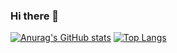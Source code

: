 ### Hi there 👋
[![Anurag's GitHub stats](https://github-readme-stats.vercel.app/api?username=Linkbreathe)](https://github.com/anuraghazra/github-readme-stats)
[![Top Langs](https://github-readme-stats.vercel.app/api/top-langs/?username=Linkbreathe)](https://github.com/anuraghazra/github-readme-stats)
<!--
**Linkbreathe/Linkbreathe** is a ✨ _special_ ✨ repository because its `README.md` (this file) appears on your GitHub profile.

Here are some ideas to get you started:

- 🔭 I’m currently working on ...
- 🌱 I’m currently learning ...
- 👯 I’m looking to collaborate on ...
- 🤔 I’m looking for help with ...
- 💬 Ask me about ...
- 📫 How to reach me: ...
- 😄 Pronouns: ...
- ⚡ Fun fact: ...
-->
